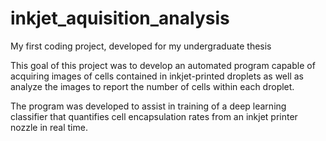 # inkjet_aquisition_analysis

My first coding project, developed for my undergraduate thesis

This goal of this project was to develop an automated program capable of acquiring images of cells contained in inkjet-printed droplets as well as analyze the images to report the number of cells within each droplet. 

The program was developed to assist in training of a deep learning classifier that quantifies cell encapsulation rates from an inkjet printer nozzle in real time. 
